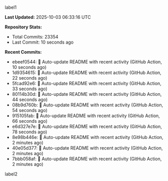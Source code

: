 
label1 
<!-- ACTIVITY_START -->
**Last Updated:** 2025-10-03 06:33:16 UTC

**Repository Stats:**
- Total Commits: 23354
- Last Commit: 10 seconds ago

**Recent Commits:**
- ebeef0544: 🤖 Auto-update README with recent activity (GitHub Action, 10 seconds ago)
- 1d9354615: 🤖 Auto-update README with recent activity (GitHub Action, 22 seconds ago)
- 5fcad92e6: 🤖 Auto-update README with recent activity (GitHub Action, 33 seconds ago)
- 80114b30d: 🤖 Auto-update README with recent activity (GitHub Action, 44 seconds ago)
- 08b9d760b: 🤖 Auto-update README with recent activity (GitHub Action, 54 seconds ago)
- 915105fab: 🤖 Auto-update README with recent activity (GitHub Action, 66 seconds ago)
- e6d327e7e: 🤖 Auto-update README with recent activity (GitHub Action, 78 seconds ago)
- 8e98b446e: 🤖 Auto-update README with recent activity (GitHub Action, 2 minutes ago)
- 40e05d377: 🤖 Auto-update README with recent activity (GitHub Action, 2 minutes ago)
- 7bbb058af: 🤖 Auto-update README with recent activity (GitHub Action, 2 minutes ago)
<!-- ACTIVITY_END -->

label2
